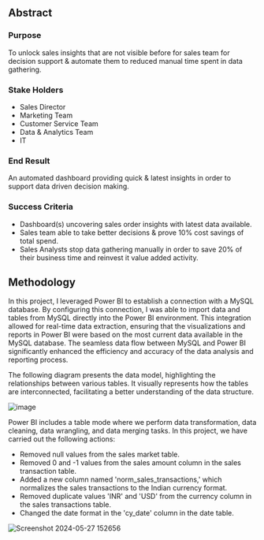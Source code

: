 ## Abstract

### Purpose
To unlock sales insights that are not visible before for sales team for decision support & automate them to reduced manual time spent in data gathering.

### Stake Holders
- Sales Director
- Marketing Team
- Customer Service Team
- Data & Analytics Team
- IT

### End Result
An automated dashboard providing quick & latest insights in order to support data driven decision making.

### Success Criteria
- Dashboard(s) uncovering sales order insights with latest data available.
- Sales team able to take better decisions & prove 10% cost savings of total spend.
- Sales Analysts stop data gathering manually in order to save 20% of their business time and reinvest it value added activity.

## Methodology
In this project, I leveraged Power BI to establish a connection with a MySQL database. By configuring this connection, I was able to import data and tables from MySQL directly into the Power BI environment. This integration allowed for real-time data extraction, ensuring that the visualizations and reports in Power BI were based on the most current data available in the MySQL database. The seamless data flow between MySQL and Power BI significantly enhanced the efficiency and accuracy of the data analysis and reporting process.

The following diagram presents the data model, highlighting the relationships between various tables. It visually represents how the tables are interconnected, facilitating a better understanding of the data structure.

![image](https://github.com/sharmiladulmi/Sales-Dataset-using-Power-BI/assets/75578997/15f2f84a-0460-43fe-9e31-838854d5c8d5)

Power BI includes a table mode where we perform data transformation, data cleaning, data wrangling, and data merging tasks. In this project, we have carried out the following actions:

- Removed null values from the sales market table.
- Removed 0 and -1 values from the sales amount column in the sales transaction table.
- Added a new column named 'norm_sales_transactions,' which normalizes the sales transactions to the Indian currency format.
- Removed duplicate values 'INR' and 'USD' from the currency column in the sales transactions table.
- Changed the date format in the 'cy_date' column in the date table.



![Screenshot 2024-05-27 152656](https://github.com/sharmiladulmi/Sales-Dataset-using-Power-BI/assets/75578997/ce08d7ee-ae95-4687-bf8b-d17891982e51)
